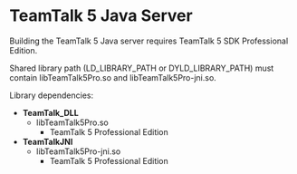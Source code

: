 # TeamTalk 5 Java Server

Building the TeamTalk 5 Java server requires TeamTalk 5 SDK Professional Edition.

Shared library path (LD_LIBRARY_PATH or DYLD_LIBRARY_PATH) must
contain libTeamTalk5Pro.so and libTeamTalk5Pro-jni.so.

Library dependencies:

* **TeamTalk_DLL**
  * libTeamTalk5Pro.so
    * TeamTalk 5 Professional Edition
* **TeamTalkJNI**
  * libTeamTalk5Pro-jni.so
    * TeamTalk 5 Professional Edition
